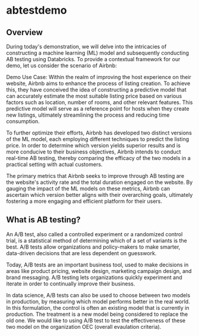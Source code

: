 # abtestdemo
## Overview
During today's demonstration, we will delve into the intricacies of constructing a machine learning (ML) model and subsequently conducting AB testing using Databricks. To provide a contextual framework for our demo, let us consider the scenario of Airbnb:

Demo Use Case: Within the realm of improving the host experience on their website, Airbnb aims to enhance the process of listing creation. To achieve this, they have conceived the idea of constructing a predictive model that can accurately estimate the most suitable listing price based on various factors such as location, number of rooms, and other relevant features. This predictive model will serve as a reference point for hosts when they create new listings, ultimately streamlining the process and reducing time consumption.

To further optimize their efforts, Airbnb has developed two distinct versions of the ML model, each employing different techniques to predict the listing price. In order to determine which version yields superior results and is more conducive to their business objectives, Airbnb intends to conduct real-time AB testing, thereby comparing the efficacy of the two models in a practical setting with actual customers.

The primary metrics that Airbnb seeks to improve through AB testing are the website's activity rate and the total duration engaged on the website. By gauging the impact of the ML models on these metrics, Airbnb can ascertain which version better aligns with their overarching goals, ultimately fostering a more engaging and efficient platform for their users.

## What is AB testing?
An A/B test, also called a controlled experiment or a randomized control trial, is a statistical method of determining which of a set of variants is the best. A/B tests allow organizations and policy-makers to make smarter, data-driven decisions that are less dependent on guesswork.

Today, A/B tests are an important business tool, used to make decisions in areas like product pricing, website design, marketing campaign design, and brand messaging. A/B testing lets organizations quickly experiment and iterate in order to continually improve their business.

In data science, A/B tests can also be used to choose between two models in production, by measuring which model performs better in the real world. In this formulation, the control is often an existing model that is currently in production. The treatment is a new model being considered to replace the old one. We would like to using A/B test to test the effectiveness of these two model on the organization OEC (overall evaulation criteria).
